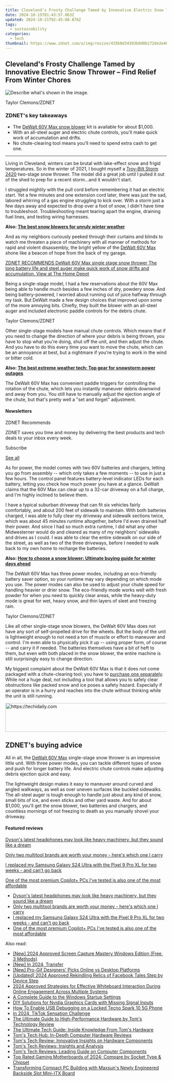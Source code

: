 ```yaml
---
title: Cleveland's Frosty Challenge Tamed by Innovative Electric Snow Thrower – Find Relief From Winter Chores
date: 2024-10-15T01:43:57.063Z
updated: 2024-10-21T02:45:08.876Z
tags:
  - sustainability
categories:
  - tech
thumbnail: https://www.zdnet.com/a/img/resize/435b0d34393b0d0b172de2e467c648da6dd530b2/2024/01/29/21624237-75c8-462f-9923-6afd3c89a564/dewalt-60v-max-cover.jpg?width=278&height=156&fit=crop&auto=webp
---
```


## Cleveland's Frosty Challenge Tamed by Innovative Electric Snow Thrower – Find Relief From Winter Chores

![Describe what's shown in the image.](https://www.zdnet.com/a/img/resize/7f081998e96f3edae9e41798bab4fa8bea966901/2024/01/29/21624237-75c8-462f-9923-6afd3c89a564/dewalt-60v-max-cover.jpg?auto=webp&width=1280)

Taylor Clemons/ZDNET

###  ZDNET's key takeaways 

* The [DeWalt 60V Max snow blower](https://homedepot.sjv.io/c/159047/456723/8154?&sharedid=zdnet&partnerpropertyid=1980086&u=https%3A%2F%2Fwww.homedepot.com%2Fp%2FDEWALT-60-Volt-21-in-Maximum-Cordless-Electric-Single-Stage-Snow-Blower-with-Two-4-0-Ah-FLEXVOLT-Batteries-and-2-Chargers-DCSNP2142Y2%2F325929745%3F&subId1=zd-%5F%5FCOM%5FCLICK%5FID%5F%5F-dtp) kit is available for about $1,000.
* With an all-steel auger and electric chute controls, you'll make quick work of accumulation and drifts.
* No chute-clearing tool means you'll need to spend extra cash to get one.

---

Living in Cleveland, winters can be brutal with lake-effect snow and frigid temperatures. So in the winter of 2021, I bought myself a [Troy-Bilt Storm 2420](https://homedepot.sjv.io/c/159047/456723/8154?&sharedid=zdnet&partnerpropertyid=1980086&u=https%3A%2F%2Fwww.homedepot.com%2Fp%2FTroy-Bilt-Storm-24-in-208-cc-Two-Stage-Gas-Snow-Blower-with-Electric-Start-Self-Propelled-Storm-2420%2F316895886&subId1=zd-%5F%5FCOM%5FCLICK%5FID%5F%5F-dtp) two-stage snow thrower. The model did a great job until I pulled it out of the shed to prep for a recent storm...and it wouldn't start. 

I struggled mightily with the pull cord before remembering it had an electric start. Yet a few minutes and one extension cord later, there was just the sad, labored whirring of a gas engine struggling to kick over. With a storm just a few days away and expected to drop over a foot of snow, I didn't have time to troubleshoot. Troubleshooting meant tearing apart the engine, draining fuel lines, and testing wiring harnesses.

**Also: [The best snow blowers for unruly winter weather](https://www.zdnet.com/home-and-office/yard-outdoors/best-snow-blower/)**

And as my neighbors curiously peeked through their curtains and blinds to watch me threaten a piece of machinery with all manner of methods for rapid and violent disassembly, the bright yellow of the [DeWalt 60V Max](https://homedepot.sjv.io/c/159047/456723/8154?&sharedid=zdnet&partnerpropertyid=1980086&u=https%3A%2F%2Fwww.homedepot.com%2Fp%2FDEWALT-60-Volt-21-in-Maximum-Cordless-Electric-Single-Stage-Snow-Blower-with-Two-4-0-Ah-FLEXVOLT-Batteries-and-2-Chargers-DCSNP2142Y2%2F325929745%3F&subId1=zd-%5F%5FCOM%5FCLICK%5FID%5F%5F-dtp) shone like a beacon of hope from the back of my garage. 

[ZDNET RECOMMENDS DeWalt 60V Max single stage snow thrower The long battery life and steel auger make quick work of snow drifts and accumulation. View at The Home Depot](https://homedepot.sjv.io/c/159047/456723/8154?&sharedid=zdnet&partnerpropertyid=1980086&u=https%3A%2F%2Fwww.homedepot.com%2Fp%2FDEWALT-60-Volt-21-in-Maximum-Cordless-Electric-Single-Stage-Snow-Blower-with-Two-4-0-Ah-FLEXVOLT-Batteries-and-2-Chargers-DCSNP2142Y2%2F325929745%3F&subId1=zd-%5F%5FCOM%5FCLICK%5FID%5F%5F-dtp)

Being a single-stage model, I had a few reservations about the 60V Max being able to handle much besides a few inches of dry, powdery snow. And being battery-powered, I worried about running out of juice halfway through my task. But DeWalt made a few design choices that improved upon some of the more annoying bits. Chiefly, they built the blower with an all-steel auger and included electronic paddle controls for the debris chute. 

Taylor Clemons/ZDNET

Other single-stage models have manual chute controls. Which means that if you need to change the direction of where your debris is being thrown, you have to stop what you're doing, shut off the unit, and then adjust the chute. And you have to do this every time you want to move the chute, which can be an annoyance at best, but a nightmare if you're trying to work in the wind or bitter cold. 

**Also: [The best extreme weather tech: Top gear for snowstorm power outages](https://www.zdnet.com/home-and-office/yard-outdoors/best-extreme-weather-tech/)**

The DeWalt 60V Max has convenient paddle triggers for controlling the rotation of the chute, which lets you instantly maneuver debris downwind and away from you. You still have to manually adjust the ejection angle of the chute, but that's pretty well a "set and forget" adjustment. 

#### Newsletters

ZDNET Recommends

ZDNET saves you time and money by delivering the best products and tech deals to your inbox every week.

 Subscribe

[See all](https://www.zdnet.com/newsletters/)

As for power, the model comes with two 60V batteries and chargers, letting you go from assembly -- which only takes a few moments -- to use in just a few hours. The control panel features battery-level indicator LEDs for each battery, letting you check how much power you have at a glance. DeWalt claims that the 60V Max can clear up to a 32-car driveway on a full charge, and I'm highly inclined to believe them. 

I have a typical suburban driveway that can fit six vehicles fairly comfortably, and about 200 feet of sidewalk to maintain. With both batteries charged, I was able to fully clear my driveway and sidewalk sections twice, which was about 45 minutes runtime altogether, before I'd even drained half their power. And since I had so much extra runtime, I did what any other Midwesterner would do and cleared as many of my neighbors' sidewalks and drives as I could. I was able to clear the entire sidewalk on our side of the street, as well as two of the three driveways, before I needed to walk back to my own home to recharge the batteries. 

**Also: [How to choose a snow blower: Ultimate buying guide for winter days ahead](https://www.zdnet.com/home-and-office/yard-outdoors/how-to-choose-a-snow-blower/)**

The DeWalt 60V Max has three power modes, including an eco-friendly battery saver option, so your runtime may vary depending on which mode you use. The power modes can also be used to adjust your chute speed for handling heavier or drier snow. The eco-friendly mode works well with fresh powder for when you need to quickly clear areas, while the heavy-duty mode is great for wet, heavy snow, and thin layers of sleet and freezing rain. 

Taylor Clemons/ZDNET

Like all other single-stage snow blowers, the DeWalt 60V Max does not have any sort of self-propelled drive for the wheels. But the body of the unit is lightweight enough to not need a ton of muscle or effort to maneuver and control. I'm even able to physically pick it up -- using proper form, of course -- and carry it if needed. The batteries themselves have a bit of heft to them, but even with both placed in the snow blower, the entire machine is still surprisingly easy to change direction. 

My biggest complaint about the DeWalt 60V Max is that it does not come packaged with a chute-clearing tool; you have to [purchase one separately](https://homedepot.sjv.io/c/159047/456723/8154?&sharedid=zdnet&partnerpropertyid=1980086&u=https%3A%2F%2Fwww.homedepot.com%2Fp%2FMTD-Genuine-Factory-Parts-Universal-Chute-Clearing-Tool-for-Two-and-Three-Stage-Snow-Blowers-Mounting-Bracket-Included-OEM-731-2643%2F207208202&subId1=zd-%5F%5FCOM%5FCLICK%5FID%5F%5F-dtp). While not a huge deal, not including a tool that allows you to safely clear obstructions like packed snow and ice poses a safety hazard. Especially if an operator is in a hurry and reaches into the chute without thinking while the unit is still running. 

<!-- affiliate ads begin -->
<a href="https://appsumo.8odi.net/c/5597632/2068426/7443" target="_top" id="2068426">
  <img src="//a.impactradius-go.com/display-ad/7443-2068426" border="0" alt="https://techidaily.com" width="728" height="90"/>
</a>
<img height="0" width="0" src="https://appsumo.8odi.net/i/5597632/2068426/7443" style="position:absolute;visibility:hidden;" border="0" />
<!-- affiliate ads end -->

##  ZDNET's buying advice 

All in all, the [DeWalt 60V Max](https://homedepot.sjv.io/c/159047/456723/8154?&sharedid=zdnet&partnerpropertyid=1980086&u=https%3A%2F%2Fwww.homedepot.com%2Fp%2FDEWALT-60-Volt-21-in-Maximum-Cordless-Electric-Single-Stage-Snow-Blower-with-Two-4-0-Ah-FLEXVOLT-Batteries-and-2-Chargers-DCSNP2142Y2%2F325929745%3F&subId1=zd-%5F%5FCOM%5FCLICK%5FID%5F%5F-dtp) single-stage snow thrower is an impressive little unit. With three power modes, you can tackle different types of snow and push for longer battery life. And electric chute controls make adjusting debris ejection quick and easy. 

The lightweight design makes it easy to maneuver around curved and angled walkways, as well as over uneven surfaces like buckled sidewalks. The all-steel auger is tough enough to handle just about any kind of snow, small bits of ice, and even sticks and other yard waste. And for about $1,000, you'll get the snow blower, two batteries and chargers, and countless mornings of not freezing to death as you manually shovel your driveway. 

#### Featured reviews

[Dyson's latest headphones may look like heavy machinery, but they sound like a dream](https://www.zdnet.com/article/dysons-latest-headphones-may-look-like-a-piece-of-heavy-machinery-but-sound-like-a-dream/ "Dyson's latest headphones may look like heavy machinery, but they sound like a dream")

[Only two multitool brands are worth your money - here's which one I carry](https://www.zdnet.com/article/only-two-multitool-brands-are-worth-your-money-heres-which-one-i-carry/ "Only two multitool brands are worth your money - here's which one I carry")

[I replaced my Samsung Galaxy S24 Ultra with the Pixel 9 Pro XL for two weeks - and can't go back](https://www.zdnet.com/article/i-replaced-my-samsung-galaxy-s24-ultra-with-the-pixel-9-pro-xl-for-two-weeks-and-cant-go-back/ "I replaced my Samsung Galaxy S24 Ultra with the Pixel 9 Pro XL for two weeks - and can't go back")

[One of the most premium Copilot+ PCs I've tested is also one of the most affordable](https://www.zdnet.com/article/one-of-the-most-premium-copilot-pcs-ive-tested-is-also-one-of-the-most-affordable/ "One of the most premium Copilot+ PCs I've tested is also one of the most affordable")

* [Dyson's latest headphones may look like heavy machinery, but they sound like a dream](https://www.zdnet.com/article/dysons-latest-headphones-may-look-like-a-piece-of-heavy-machinery-but-sound-like-a-dream/ "Dyson's latest headphones may look like heavy machinery, but they sound like a dream")
* [Only two multitool brands are worth your money - here's which one I carry](https://www.zdnet.com/article/only-two-multitool-brands-are-worth-your-money-heres-which-one-i-carry/ "Only two multitool brands are worth your money - here's which one I carry")
* [I replaced my Samsung Galaxy S24 Ultra with the Pixel 9 Pro XL for two weeks - and can't go back](https://www.zdnet.com/article/i-replaced-my-samsung-galaxy-s24-ultra-with-the-pixel-9-pro-xl-for-two-weeks-and-cant-go-back/ "I replaced my Samsung Galaxy S24 Ultra with the Pixel 9 Pro XL for two weeks - and can't go back")
* [One of the most premium Copilot+ PCs I've tested is also one of the most affordable](https://www.zdnet.com/article/one-of-the-most-premium-copilot-pcs-ive-tested-is-also-one-of-the-most-affordable/ "One of the most premium Copilot+ PCs I've tested is also one of the most affordable")

<ins class="adsbygoogle"
     style="display:block"
     data-ad-format="autorelaxed"
     data-ad-client="ca-pub-7571918770474297"
     data-ad-slot="1223367746"></ins>

<ins class="adsbygoogle"
     style="display:block"
     data-ad-client="ca-pub-7571918770474297"
     data-ad-slot="8358498916"
     data-ad-format="auto"
     data-full-width-responsive="true"></ins>

<span class="atpl-alsoreadstyle">Also read:</span>
<div><ul>
<li><a href="https://on-screen-recording.techidaily.com/new-2024-approved-screen-capture-mastery-windows-edition-free-3-methods/"><u>[New] 2024 Approved Screen Capture Mastery Windows Edition (Free, 3 Methods)</u></a></li>
<li><a href="https://youtube-tips.techidaily.com/n-2024-transfer/"><u>[New] In 2024, Transfer</u></a></li>
<li><a href="https://youtube-lab.techidaily.com/ro-gif-designers-picks-online-vs-desktop-platforms/"><u>[New] Pro-Gif Designers' Picks Online vs Desktop Platforms</u></a></li>
<li><a href="https://facebook-clips.techidaily.com/updated-2024-approved-rekindling-relics-of-facebook-tales-step-by-device-step/"><u>[Updated] 2024 Approved Rekindling Relics of Facebook Tales Step by Device Step</u></a></li>
<li><a href="https://on-screen-recording.techidaily.com/2024-approved-strategies-for-effective-whiteboard-interaction-during-online-engagement-across-multiple-systems/"><u>2024 Approved Strategies for Effective Whiteboard Interaction During Online Engagement Across Multiple Systems</u></a></li>
<li><a href="https://win11.techidaily.com/a-complete-guide-to-the-windows-startup-settings/"><u>A Complete Guide to the Windows Startup Settings</u></a></li>
<li><a href="https://sound-issues.techidaily.com/diy-solutions-for-nvidia-graphics-cards-with-missing-signal-inputs/"><u>DIY Solutions for Nvidia Graphics Cards with Missing Signal Inputs</u></a></li>
<li><a href="https://unlock-android.techidaily.com/how-to-enable-usb-debugging-on-a-locked-tecno-spark-10-5g-phone-by-drfone-android/"><u>How To Enable USB Debugging on a Locked Tecno Spark 10 5G Phone</u></a></li>
<li><a href="https://twitter-videos.techidaily.com/in-2024-tiktok-sensation-challenge/"><u>In 2024, TikTok Sensation Challenge</u></a></li>
<li><a href="https://hardware-reviews.techidaily.com/the-ultimate-guide-to-high-performance-hardware-by-toms-technology-review/"><u>The Ultimate Guide to High-Performance Hardware by Tom's Technology Review</u></a></li>
<li><a href="https://hardware-reviews.techidaily.com/the-ultimate-tech-guide-inside-knowledge-from-toms-hardware/"><u>The Ultimate Tech Guide: Inside Knowledge From Tom's Hardware</u></a></li>
<li><a href="https://hardware-reviews.techidaily.com/toms-tech-hub-in-depth-computer-hardware-reviews-t17238628805697/"><u>Tom's Tech Hub: In-Depth Computer Hardware Reviews</u></a></li>
<li><a href="https://hardware-reviews.techidaily.com/toms-tech-review-innovative-insights-on-hardware-components/"><u>Tom's Tech Review: Innovative Insights on Hardware Components</u></a></li>
<li><a href="https://hardware-reviews.techidaily.com/toms-tech-reviews-insights-and-analysis/"><u>Tom's Tech Reviews: Insights and Analysis</u></a></li>
<li><a href="https://hardware-reviews.techidaily.com/toms-tech-reviews-leading-guide-on-computer-components/"><u>Tom's Tech Reviews: Leading Guide on Computer Components</u></a></li>
<li><a href="https://hardware-reviews.techidaily.com/top-rated-gaming-motherboards-of-2024-compare-by-socket-type-and-chipset/"><u>Top Rated Gaming Motherboards of 2024: Compare by Socket Type & Chipset</u></a></li>
<li><a href="https://hardware-reviews.techidaily.com/transforming-compact-pc-building-with-maxsuns-newly-engineered-backside-slot-mini-itx-board/"><u>Transforming Compact PC Building with Maxsun's Newly Engineered Backside Slot Mini-ITX Board</u></a></li>
</ul></div>

